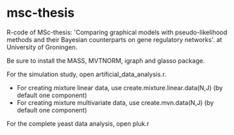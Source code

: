 # msc-thesis
R-code of MSc-thesis: 'Comparing graphical models with pseudo-likelihood methods and their Bayesian counterparts on gene regulatory networks'. at University of Groningen.

Be sure to install the MASS, MVTNORM, igraph and glasso package.

For the simulation study, open artificial_data_analysis.r. 
  - For creating mixture linear data, use create.mixture.linear.data(N,J) (by default one component)
  - For creating mixture multivariate data, use create.mvn.data(N,J) (by default one component)
  
For the complete yeast data analysis, open pluk.r
